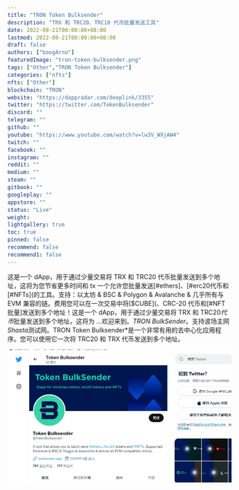 ```yaml
---
title: "TRON Token Bulksender"
description: "TRX 和 TRC20、TRC10 代币批量发送工具"
date: 2022-08-21T00:00:00+08:00
lastmod: 2022-08-21T00:00:00+08:00
draft: false
authors: ["boogArno"]
featuredImage: "tron-token-bulksender.png"
tags: ["Other","TRON Token Bulksender"]
categories: ["nfts"]
nfts: ["Other"]
blockchain: "TRON"
website: "https://dappradar.com/deeplink/3355"
twitter: "https://twitter.com/TokenBulksender"
discord: ""
telegram: ""
github: ""
youtube: "https://www.youtube.com/watch?v=lw3V_WXjAW4"
twitch: ""
facebook: ""
instagram: ""
reddit: ""
medium: ""
steam: ""
gitbook: ""
googleplay: ""
appstore: ""
status: "Live"
weight: 
lightgallery: true
toc: true
pinned: false
recommend: false
recommend1: false
---
```

这是一个 dApp，用于通过少量交易将 TRX 和 TRC20 代币批量发送到多个地址，这将为您节省更多时间和 tx 一个允许您批量发送[#ethers]、[#erc20代币和[#NFTs](的工具。支持：以太坊 & BSC & Polygon & Avalanche & 几乎所有与 EVM 兼容的链。费用您可以在一次交易中将[$CUBE](、CRC-20 代币和[#NFT 批量]发送到多个地址！这是一个 dApp，用于通过少量交易将 TRX 和 TRC20*代币*批量发送到多个地址，这将为 ...欢迎来到。*TRON BulkSender*。支持波场主网*Shasta*测试网。TRON Token Bulksender*是一个非常有用的去中心化应用程序。您可以使用它一次将 TRC20 和 TRX 代币发送到多个地址。

![1](1.jpg)